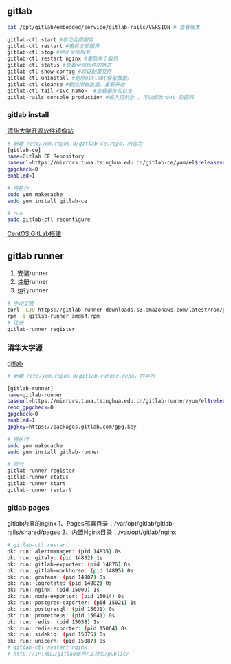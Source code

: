 
## gitlab
```sh
cat /opt/gitlab/embedded/service/gitlab-rails/VERSION # 查看版本

gitlab-ctl start #启动全部服务
gitlab-ctl restart #重启全部服务
gitlab-ctl stop #停止全部服务
gitlab-ctl restart nginx #重启单个服务
gitlab-ctl status #查看全部组件的状态
gitlab-ctl show-config #验证配置文件
gitlab-ctl uninstall #删除gitlab(保留数据）
gitlab-ctl cleanse #删除所有数据，重新开始
gitlab-ctl tail <svc_name>  #查看服务的日志
gitlab-rails console production #进入控制台 ，可以修改root 的密码
```
### gitlab install

[清华大学开源软件镜像站](https://mirror.tuna.tsinghua.edu.cn/help/gitlab-ce/)
```sh
# 新建 /etc/yum.repos.d/gitlab-ce.repo，内容为
[gitlab-ce]
name=Gitlab CE Repository
baseurl=https://mirrors.tuna.tsinghua.edu.cn/gitlab-ce/yum/el$releasever/
gpgcheck=0
enabled=1

# 再执行
sudo yum makecache
sudo yum install gitlab-ce

# run
sudo gitlab-ctl reconfigure
```
[CentOS GitLab搭建](https://segmentfault.com/a/1190000021753705)


## gitlab runner
1. 安装runner
2. 注册runner
3. 运行runner

```sh
# 手动安装
curl -LJO https://gitlab-runner-downloads.s3.amazonaws.com/latest/rpm/gitlab-runner_amd64.rpm
rpm -i gitlab-runner_amd64.rpm
# 注册
gitlab-runner register
```

### 清华大学源
[gitlab](https://mirror.tuna.tsinghua.edu.cn/help/gitlab-runner/)
```sh
# 新建 /etc/yum.repos.d/gitlab-runner.repo，内容为

[gitlab-runner]
name=gitlab-runner
baseurl=https://mirrors.tuna.tsinghua.edu.cn/gitlab-runner/yum/el$releasever-$basearch/
repo_gpgcheck=0
gpgcheck=0
enabled=1
gpgkey=https://packages.gitlab.com/gpg.key

# 再执行
sudo yum makecache
sudo yum install gitlab-runner

# 命令
gitlab-runner register
gitlab-runner status
gitlab-runner start
gitlab-runner restart
```


### gitlab pages
gitlab内置的nginx
1、Pages部署目录：/var/opt/gitlab/gitlab-rails/shared/pages
2、内置Nginx目录：/var/opt/gitlab/nginx
```sh
# gitlab-ctl restart
ok: run: alertmanager: (pid 14835) 0s
ok: run: gitaly: (pid 14852) 1s
ok: run: gitlab-exporter: (pid 14876) 0s
ok: run: gitlab-workhorse: (pid 14895) 0s
ok: run: grafana: (pid 14907) 0s
ok: run: logrotate: (pid 14982) 0s
ok: run: nginx: (pid 15009) 1s
ok: run: node-exporter: (pid 15014) 0s
ok: run: postgres-exporter: (pid 15021) 1s
ok: run: postgresql: (pid 15031) 0s
ok: run: prometheus: (pid 15041) 0s
ok: run: redis: (pid 15058) 1s
ok: run: redis-exporter: (pid 15064) 0s
ok: run: sidekiq: (pid 15075) 0s
ok: run: unicorn: (pid 15087) 0s
# gitlab-ctl restart nginx
# http://IP:端口/gitlab账号/工程名/public/
```
